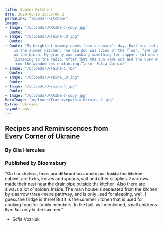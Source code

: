 ```yaml
---
title: Summer Kitchens
date: 2020-06-13 20:00:00 Z
permalink: "/summer-kitchens"
Images:
- Image: "/uploads/UKRAINE-3-copy.jpg"
  Quote: 
- Image: "/uploads/Ukraine-10.jpg"
  Quote: 
- Quote: "My brightest memory comes from a summer’s day. Hail started and everyone\nappeared
    in the summer kitchen. The big dog was lying on the floor, five cats\nwere sleeping
    on the bench. My granny was cooking something for supper. \nI was sitting and
    listening to the radio. After that the sun came out and the view of\nthe garden
    from the window was enchanting.”\n\n- Sofia Vozniuk"
- Image: "/uploads/Ukraine-5.jpg"
  Quote: 
- Image: "/uploads/Ukraine_18.jpg"
  Quote: 
- Image: "/uploads/Ukraine-7.jpg"
  Quote: 
- Image: "/uploads/UKRAINE-5-copy.jpg"
MainImage: "/uploads/Transcarpathia-Ukraine-2.jpg"
Extras: Ukraine
layout: post
---
```


## Recipes and Reminiscences from Every Corner of Ukraine
### By Olia Hercules  
### Published by Bloomsbury  

“On the shelves, there are different teas and cups. Inside the kitchen cabinet are forks, knives and spoons, salt and other supplies.
Sparrows made their nest near the drain pipe outside the kitchen. 
Also there are always a lot of spiders inside. The main house is separated from the kitchen by a narrow three-metre pathway, and is only used for sleeping, well, I guess the fridge is there! But it is the summer kitchen that is used for cooking food for family members. In the hall, as I mentioned, small chickens live. 
But only in the summer."

- Sofia Vozniuk